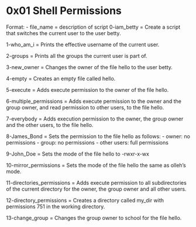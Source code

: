 # 0x01 Shell Permissions

Format:
\- file_name = description of script
0-iam_betty  = Create a script that switches the current user to the user betty.

1-who_am_i   = Prints the effective username of the current user.

2-groups     = Prints all the groups the current user is part of.

3-new_owner  = Changes the owner of the file hello to the user betty.

4-empty      = Creates an empty file called hello.

5-execute    = Adds execute permission to the owner of the file hello.

6-multiple_permissions = Adds execute permission to the owner and the group owner, and read permission to other users, to the file hello.

7-everybody  = Adds execution permission to the owner, the group owner and the other users, to the file hello.

8-James_Bond = Sets the permission to the file hello as follows:
	- owner: no permissions
	- group: no permissions
	- other users: full permissions

9-John_Doe   = Sets the mode of the file hello to -rwxr-x-wx

10-mirror_permissions = Sets the mode of the file hello the same as olleh’s mode.

11-directories_permissions = Adds execute permission to all subdirectories of the current directory for the owner, the group owner and all other users.

12-directory_permissions   = Creates a directory called my_dir with permissions 751 in the working directory.

13-change_group       = Changes the group owner to school for the file hello.
